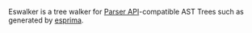 Eswalker is a tree walker for [Parser API](https://developer.mozilla.org/en/SpiderMonkey/Parser_API)-compatible AST Trees such as generated by [esprima](http://esprima.org).